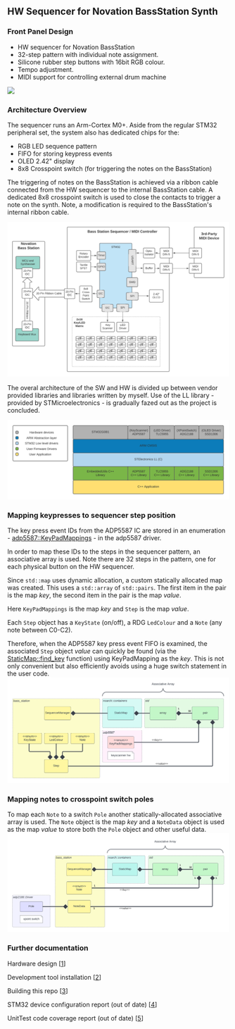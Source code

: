 ## HW Sequencer for Novation BassStation Synth

### Front Panel Design

- HW sequencer for Novation BassStation
- 32-step pattern with individual note assignment.
- Silicone rubber step buttons with 16bit RGB colour.
- Tempo adjustment.
- MIDI support for controlling external drum machine

![](https://www.bitshiftmyrobot.com/wp-content/uploads/BassStattion1-Sequencer_MIDI-Interface-UserInterface-FrontPanel-1024x552.png)

### Architecture Overview

The sequencer runs an Arm-Cortex M0+. Aside from the regular STM32 peripheral set, the system also has dedicated chips for the:

- RGB LED sequence pattern
- FIFO for storing keypress events
- OLED 2.42" display
- 8x8 Crosspoint switch (for triggering the notes on the BassStation)

The triggering of notes on the BassStation is achieved via a ribbon cable connected from the HW sequencer to the internal BassStation cable. A dedicated 8x8 crosspoint switch is used to close the contacts to trigger a note on the synth. Note, a modification is required to the BassStation's internal ribbon cable.
 
![](doc/Bass-Station-Sequencer_Block-Diagram.png)

The overal architecture of the SW and HW is divided up between vendor provided libraries and libraries written by myself.  Use of the LL library - provided by STMicroelectronics - is gradually fazed out as the project is concluded.

![](doc/BassStationArchitectureDiagram.png)


### Mapping keypresses to sequencer step position

The key press event IDs from the ADP5587 IC are stored in an enumeration - [adp5587::KeyPadMappings](https://github.com/cracked-machine/cpp_adp5587/blob/9a02c9eafbfd2683928fbeff43ed2d1c2e171415/inc/adp5587_common.hpp#L113) - in the adp5587 driver.

In order to map these IDs to the steps in the sequencer pattern, an associative array is used. Note there are 32 steps in the pattern, one for each physical button on the HW sequencer.

Since `std::map` uses dynamic allocation, a custom statically allocated map was created. This uses a `std::array` of `std::pairs`. The first item in the pair is the map _key_, the second item in the pair is the map _value_. 

Here `KeyPadMappings` is the map _key_ and `Step` is the map _value_.

Each `Step` object has a `KeyState` (on/off), a RDG `LedColour` and a `Note` (any note between C0-C2).

Therefore, when the ADP5587 key press event FIFO is examined, the associated `Step` object _value_ can quickly be found (via the [StaticMap::find_key](https://github.com/cracked-machine/embedded_utils/blob/f95b03fb64793b577ebdf62d6b0850f746a08d62/inc/static_map.hpp#L48) function) using KeyPadMapping as the _key_.  This is not only convenient but also efficiently avoids using a huge switch statement in the user code.
![](doc/SequenceManager-m_sequence_map.png)

### Mapping notes to crosspoint switch poles

To map each `Note` to a switch `Pole` another statically-allocated associative array is used. The `Note` object is the map _key_ and a  `NoteData` object is used as the map _value_ to store both the `Pole` object and other useful data.
![](doc/SequenceManager-m_note_switch_map.png)

### Further documentation

Hardware design [[1](https://github.com/cracked-machine/BassStationSequencerMidiController)]

Development tool installation [[2](doc/setup.md)]

Building this repo [[3](doc/building.md)]

STM32 device configuration report (out of date) [[4](stm32cube_workspace/G0B1KET6N/G0B1KET6N.pdf)]

UnitTest code coverage report (out of date) [[5](coverage/code.pdf)]